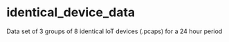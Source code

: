 # identical_device_data
Data set of 3 groups of 8 identical IoT devices (.pcaps) for a 24 hour period

